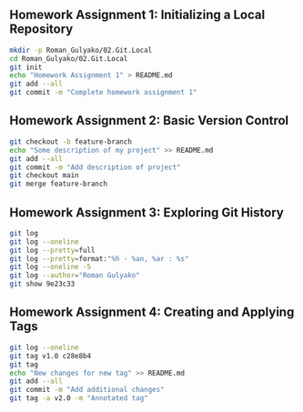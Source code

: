 ## Homework Assignment 1: Initializing a Local Repository
```bash
mkdir -p Roman_Gulyako/02.Git.Local
cd Roman_Gulyako/02.Git.Local
git init
echo "Homework Assignment 1" > README.md
git add --all
git commit -m "Complete homework assignment 1"
```

## Homework Assignment 2: Basic Version Control
```bash
git checkout -b feature-branch
echo "Some description of my project" >> README.md
git add --all
git commit -m "Add description of project"
git checkout main
git merge feature-branch
```

## Homework Assignment 3: Exploring Git History
```bash
git log
git log --oneline
git log --pretty=full
git log --pretty=format:"%h - %an, %ar : %s"
git log --oneline -5
git log --author="Roman Gulyako"
git show 9e23c33
```

## Homework Assignment 4: Creating and Applying Tags
```bash
git log --oneline
git tag v1.0 c28e8b4
git tag
echo "New changes for new tag" >> README.md
git add --all
git commit -m "Add additional changes"
git tag -a v2.0 -m "Annotated tag"
```